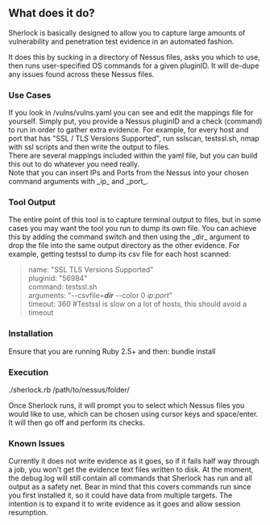 ## What does it do?

Sherlock is basically designed to allow you to capture large amounts of vulnerability and penetration test evidence in an automated fashion.  

It does this by sucking in a directory of Nessus files, asks you which to use, then runs user-specified OS commands for a given pluginID. It will de-dupe any issues found across these Nessus files.

### Use Cases

If you look in /vulns/vulns.yaml you can see and edit the mappings file for yourself. Simply put, you provide a Nessus pluginID and a check (command) to run in order to gather extra evidence. For example, for every host and port that has "SSL / TLS Versions Supported", run sslscan, testssl.sh, nmap with ssl scripts and then write the output to files.  
There are several mappings included within the yaml file, but you can build this out to do whatever you need really.  
Note that you can insert IPs and Ports from the Nessus into your chosen command arguments with \_ip\_ and \_port\_.
  
### Tool Output 
The entire point of this tool is to capture terminal output to files, but in some cases you may want the tool you run to dump its own file. You can achieve this by adding the command switch and then using the \_dir\_ argument to drop the file into the same output directory as the other evidence. For example, getting testssl to dump its csv file for each host scanned:  

>name: "SSL TLS Versions Supported"  
>pluginid: "56984"  
>command: testssl.sh  
>arguments: "--csvfile=**_dir_** --color 0 _ip_:_port_"  
>timeout: 360 #Testssl is slow on a lot of hosts, this should avoid a timeout



### Installation 


Ensure that you are running Ruby 2.5+ and then:
bundle install

### Execution  

./sherlock.rb /path/to/nessus/folder/

Once Sherlock runs, it will prompt you to select which Nessus files you would like to use, which can be chosen using cursor keys and space/enter. It will then go off and perform its checks.

### Known Issues  
Currently it does not write evidence as it goes, so if it fails half way through a job, you won't get the evidence text files written to disk. At the moment, the debug.log will still contain all commands that Sherlock has run and all output as a safety net. Bear in mind that this covers commands run since you first installed it, so it could have data from multiple targets. The intention is to expand it to write evidence as it goes and allow session resumption.
